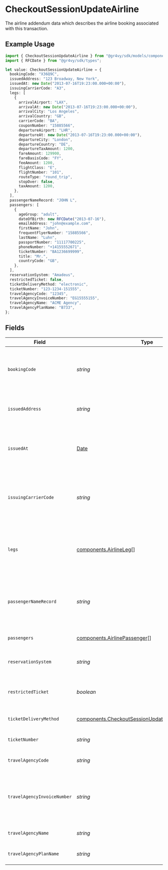 # CheckoutSessionUpdateAirline

The airline addendum data which describes the airline booking associated with this transaction.

## Example Usage

```typescript
import { CheckoutSessionUpdateAirline } from "@gr4vy/sdk/models/components";
import { RFCDate } from "@gr4vy/sdk/types";

let value: CheckoutSessionUpdateAirline = {
  bookingCode: "X36Q9C",
  issuedAddress: "123 Broadway, New York",
  issuedAt: new Date("2013-07-16T19:23:00.000+00:00"),
  issuingCarrierCode: "A3",
  legs: [
    {
      arrivalAirport: "LAX",
      arrivalAt: new Date("2013-07-16T19:23:00.000+00:00"),
      arrivalCity: "Los Angeles",
      arrivalCountry: "GB",
      carrierCode: "BA",
      couponNumber: "15885566",
      departureAirport: "LHR",
      departureAt: new Date("2013-07-16T19:23:00.000+00:00"),
      departureCity: "London",
      departureCountry: "DE",
      departureTaxAmount: 1200,
      fareAmount: 129900,
      fareBasisCode: "FY",
      feeAmount: 1200,
      flightClass: "E",
      flightNumber: "101",
      routeType: "round_trip",
      stopOver: false,
      taxAmount: 1200,
    },
  ],
  passengerNameRecord: "JOHN L",
  passengers: [
    {
      ageGroup: "adult",
      dateOfBirth: new RFCDate("2013-07-16"),
      emailAddress: "john@example.com",
      firstName: "John",
      frequentFlyerNumber: "15885566",
      lastName: "Luhn",
      passportNumber: "11117700225",
      phoneNumber: "+14155552671",
      ticketNumber: "BA1236699999",
      title: "Mr.",
      countryCode: "GB",
    },
  ],
  reservationSystem: "Amadeus",
  restrictedTicket: false,
  ticketDeliveryMethod: "electronic",
  ticketNumber: "123-1234-151555",
  travelAgencyCode: "12345",
  travelAgencyInvoiceNumber: "EG15555155",
  travelAgencyName: "ACME Agency",
  travelAgencyPlanName: "B733",
};
```

## Fields

| Field                                                                                                                        | Type                                                                                                                         | Required                                                                                                                     | Description                                                                                                                  | Example                                                                                                                      |
| ---------------------------------------------------------------------------------------------------------------------------- | ---------------------------------------------------------------------------------------------------------------------------- | ---------------------------------------------------------------------------------------------------------------------------- | ---------------------------------------------------------------------------------------------------------------------------- | ---------------------------------------------------------------------------------------------------------------------------- |
| `bookingCode`                                                                                                                | *string*                                                                                                                     | :heavy_minus_sign:                                                                                                           | The unique identifier of the reservation in the global distribution system.                                                  | X36Q9C                                                                                                                       |
| `issuedAddress`                                                                                                              | *string*                                                                                                                     | :heavy_minus_sign:                                                                                                           | The address of the place/agency that issued the ticket.                                                                      | 123 Broadway, New York                                                                                                       |
| `issuedAt`                                                                                                                   | [Date](https://developer.mozilla.org/en-US/docs/Web/JavaScript/Reference/Global_Objects/Date)                                | :heavy_minus_sign:                                                                                                           | The date that the ticket was last issued in the airline reservation system.                                                  | 2013-07-16T19:23:00.000+00:00                                                                                                |
| `issuingCarrierCode`                                                                                                         | *string*                                                                                                                     | :heavy_minus_sign:                                                                                                           | For airline aggregators, two-character IATA code of the airline issuing the ticket.                                          | A3                                                                                                                           |
| `legs`                                                                                                                       | [components.AirlineLeg](../../models/components/airlineleg.md)[]                                                             | :heavy_minus_sign:                                                                                                           | An array of separate trip segments. Each leg contains detailed itinerary information.                                        |                                                                                                                              |
| `passengerNameRecord`                                                                                                        | *string*                                                                                                                     | :heavy_minus_sign:                                                                                                           | The Passenger Name Record (PNR) in the airline reservation system.                                                           | JOHN L                                                                                                                       |
| `passengers`                                                                                                                 | [components.AirlinePassenger](../../models/components/airlinepassenger.md)[]                                                 | :heavy_minus_sign:                                                                                                           | An array of the travelling passengers.                                                                                       |                                                                                                                              |
| `reservationSystem`                                                                                                          | *string*                                                                                                                     | :heavy_minus_sign:                                                                                                           | The name of the reservation system.                                                                                          | Amadeus                                                                                                                      |
| `restrictedTicket`                                                                                                           | *boolean*                                                                                                                    | :heavy_minus_sign:                                                                                                           | Indicates whether the ticket is restricted (refundable).                                                                     | false                                                                                                                        |
| `ticketDeliveryMethod`                                                                                                       | [components.CheckoutSessionUpdateTicketDeliveryMethod](../../models/components/checkoutsessionupdateticketdeliverymethod.md) | :heavy_minus_sign:                                                                                                           | The delivery method of the ticket.                                                                                           | electronic                                                                                                                   |
| `ticketNumber`                                                                                                               | *string*                                                                                                                     | :heavy_minus_sign:                                                                                                           | The airline's unique ticket number.                                                                                          | 123-1234-151555                                                                                                              |
| `travelAgencyCode`                                                                                                           | *string*                                                                                                                     | :heavy_minus_sign:                                                                                                           | The IATA travel agency code.                                                                                                 | 12345                                                                                                                        |
| `travelAgencyInvoiceNumber`                                                                                                  | *string*                                                                                                                     | :heavy_minus_sign:                                                                                                           | The reference number of the invoice that was issued by the travel agency.                                                    | EG15555155                                                                                                                   |
| `travelAgencyName`                                                                                                           | *string*                                                                                                                     | :heavy_minus_sign:                                                                                                           | The name of the travel agency.                                                                                               | ACME Agency                                                                                                                  |
| `travelAgencyPlanName`                                                                                                       | *string*                                                                                                                     | :heavy_minus_sign:                                                                                                           | The name of the travel agency plan.                                                                                          | B733                                                                                                                         |